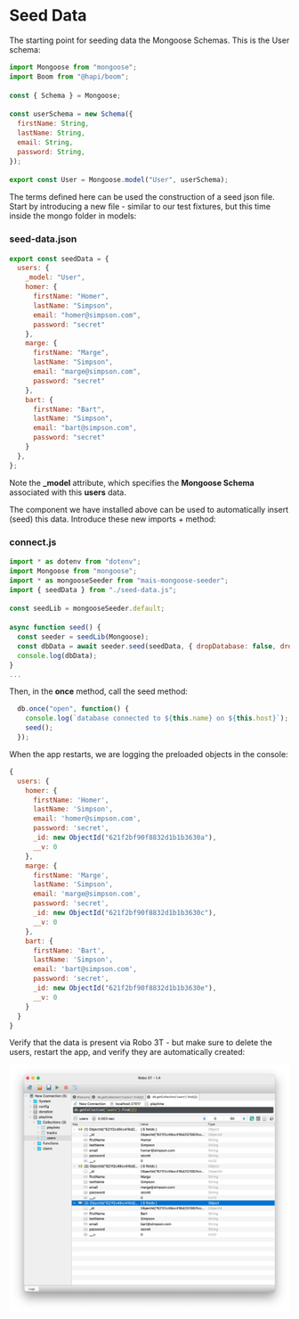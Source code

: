 # Seed Data 

The starting point for seeding data the Mongoose Schemas. This is the User schema:

~~~javascript
import Mongoose from "mongoose";
import Boom from "@hapi/boom";

const { Schema } = Mongoose;

const userSchema = new Schema({
  firstName: String,
  lastName: String,
  email: String,
  password: String,
});

export const User = Mongoose.model("User", userSchema);
~~~

The terms defined here can be used the construction of a seed json file. Start by introducing a new file - similar to our test fixtures, but this time inside the mongo folder in models:

### seed-data.json

```javascript
export const seedData = {
  users: {
    _model: "User",
    homer: {
      firstName: "Homer",
      lastName: "Simpson",
      email: "homer@simpson.com",
      password: "secret"
    },
    marge: {
      firstName: "Marge",
      lastName: "Simpson",
      email: "marge@simpson.com",
      password: "secret"
    },
    bart: {
      firstName: "Bart",
      lastName: "Simpson",
      email: "bart@simpson.com",
      password: "secret"
    }
  },
};
```

Note the **_model** attribute, which specifies the **Mongoose Schema** associated with this **users** data.

The component we have installed above can be used to automatically insert (seed) this data. Introduce these new imports + method:

### connect.js

~~~javascript
import * as dotenv from "dotenv";
import Mongoose from "mongoose";
import * as mongooseSeeder from "mais-mongoose-seeder";
import { seedData } from "./seed-data.js";

const seedLib = mongooseSeeder.default;

async function seed() {
  const seeder = seedLib(Mongoose);
  const dbData = await seeder.seed(seedData, { dropDatabase: false, dropCollections: true });
  console.log(dbData);
}
...
~~~

Then, in the **once** method, call the seed method:

~~~javascript
  db.once("open", function() {
    console.log(`database connected to ${this.name} on ${this.host}`);
    seed();
  });
~~~

When the app restarts, we are logging the preloaded objects in the console:

```javascript
{
  users: {
    homer: {
      firstName: 'Homer',
      lastName: 'Simpson',
      email: 'homer@simpson.com',
      password: 'secret',
      _id: new ObjectId("621f2bf90f8832d1b1b3630a"),
      __v: 0
    },
    marge: {
      firstName: 'Marge',
      lastName: 'Simpson',
      email: 'marge@simpson.com',
      password: 'secret',
      _id: new ObjectId("621f2bf90f8832d1b1b3630c"),
      __v: 0
    },
    bart: {
      firstName: 'Bart',
      lastName: 'Simpson',
      email: 'bart@simpson.com',
      password: 'secret',
      _id: new ObjectId("621f2bf90f8832d1b1b3630e"),
      __v: 0
    }
  }
}
```

Verify that the data is present via Robo 3T - but make sure to delete the users, restart the app, and verify they are automatically created:

![](img/21.png)
